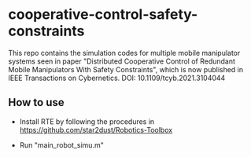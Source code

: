 # cooperative-control-safety-constraints

This repo contains the simulation codes for multiple mobile manipulator systems seen in paper "Distributed Cooperative Control of Redundant Mobile Manipulators With Safety Constraints", which is now published in IEEE Transactions on Cybernetics. DOI: 10.1109/tcyb.2021.3104044

## How to use

- Install RTE by following the procedures in https://github.com/star2dust/Robotics-Toolbox

- Run "main_robot_simu.m"
